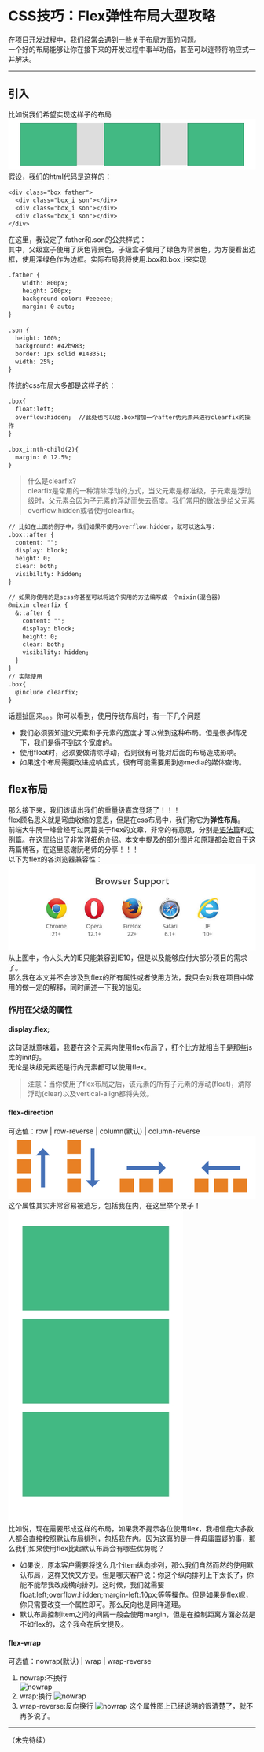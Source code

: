 # CSS技巧：Flex弹性布局大型攻略
在项目开发过程中，我们经常会遇到一些关于布局方面的问题。  
一个好的布局能够让你在接下来的开发过程中事半功倍，甚至可以连带将响应式一并解决。  
***
## 引入
比如说我们希望实现这样子的布局  
![布局1](../src/assets/images/Flex/layout1.jpg)
假设，我们的html代码是这样的：
```
<div class="box father">
  <div class="box_i son"></div>
  <div class="box_i son"></div>
  <div class="box_i son"></div>
</div>
```
在这里，我设定了.father和.son的公共样式：  
其中，父级盒子使用了灰色背景色，子级盒子使用了绿色为背景色，为方便看出边框，使用深绿色作为边框。实际布局我将使用.box和.box_i来实现
```
.father {
    width: 800px;
    height: 200px;
    background-color: #eeeeee;
    margin: 0 auto;
}

.son {
  height: 100%;
  background: #42b983;
  border: 1px solid #148351;
  width: 25%;
}
```
传统的css布局大多都是这样子的：
```
.box{
  float:left;
  overflow:hidden;  //此处也可以给.box增加一个after伪元素来进行clearfix的操作
}

.box_i:nth-child(2){
  margin: 0 12.5%;
}
```
> 什么是clearfix?  
clearfix是常用的一种清除浮动的方式，当父元素是标准级，子元素是浮动级时，父元素会因为子元素的浮动而失去高度。我们常用的做法是给父元素overflow:hidden或者使用clearfix。  
```
// 比如在上面的例子中，我们如果不使用overflow:hidden，就可以这么写:  
.box::after {
  content: "";
  display: block;
  height: 0;
  clear: both;
  visibility: hidden;
}
```
```
// 如果你使用的是scss你甚至可以将这个实用的方法编写成一个mixin(混合器)
@mixin clearfix {
  &::after {
    content: "";
    display: block;
    height: 0;
    clear: both;
    visibility: hidden;
  }
}
// 实际使用
.box{
  @include clearfix;
}
```
话题扯回来。。。你可以看到，使用传统布局时，有一下几个问题
* 我们必须要知道父元素和子元素的宽度才可以做到这种布局。但是很多情况下，我们是得不到这个宽度的。
* 使用float时，必须要做清除浮动，否则很有可能对后面的布局造成影响。
* 如果这个布局需要改进成响应式，很有可能需要用到@media的媒体查询。

## flex布局
那么接下来，我们该请出我们的重量级嘉宾登场了！！！  
flex顾名思义就是弯曲收缩的意思，但是在css布局中，我们称它为**弹性布局**。  
前端大牛阮一峰曾经写过两篇关于flex的文章，非常的有意思，分别是[语法篇](http://www.ruanyifeng.com/blog/2015/07/flex-grammar.html)和[实例篇](http://www.ruanyifeng.com/blog/2015/07/flex-examples.html)。在这里给出了非常详细的介绍。本文中提及的部分图片和原理都会取自于这两篇博客，在这里感谢阮老师的分享！！！  
以下为flex的各浏览器兼容性：  
![浏览器兼容性](../src/assets/images/Flex/support.jpg)  
从上图中，令人头大的IE只能兼容到IE10，但是以及能够应付大部分项目的需求了。  
那么我在本文并不会涉及到flex的所有属性或者使用方法，我只会对我在项目中常用的做一定的解释，同时阐述一下我的拙见。  
### 作用在父级的属性
#### display:flex;
这句话就意味着，我要在这个元素内使用flex布局了，打个比方就相当于是那些js库的init的。  
无论是块级元素还是行内元素都可以使用flex。  
> 注意：当你使用了flex布局之后，该元素的所有子元素的浮动(float)，清除浮动(clear)以及vertical-align都将失效。  
#### flex-direction  
可选值：row | row-reverse | column(默认) | column-reverse  
![图解](../src/assets/images/Flex/detail1.png)  
这个属性其实非常容易被遗忘，包括我在内，在这里举个栗子！
![纵向布局](../src/assets/images/Flex/layout2.jpg)  
比如说，现在需要形成这样的布局，如果我不提示各位使用flex，我相信绝大多数人都会直接按照默认布局排列，包括我在内。因为这真的是一件毋庸置疑的事，那么我们如果使用flex比起默认布局会有哪些优势呢？  
* 如果说，原本客户需要将这么几个item纵向排列，那么我们自然而然的使用默认布局，这样又快又方便。但是哪天客户说：你这个纵向排列上下太长了，你能不能帮我改成横向排列。这时候，我们就需要float:left;overflow:hidden;margin-left:10px;等等操作。但是如果是flex呢，你只需要改变一个属性即可。那么反向也是同样道理。
* 默认布局控制item之间的间隔一般会使用margin，但是在控制距离方面必然是不如flex的，这个我会在后文提及。  
#### flex-wrap
可选值：nowrap(默认) | wrap | wrap-reverse  
1. nowrap:不换行  
![nowrap](http://www.ruanyifeng.com/blogimg/asset/2015/bg2015071007.png) 
2. wrap:换行
![nowrap](http://www.ruanyifeng.com/blogimg/asset/2015/bg2015071008.jpg) 
3. wrap-reverse:反向换行
![nowrap](http://www.ruanyifeng.com/blogimg/asset/2015/bg2015071009.jpg) 
这个属性图上已经说明的很清楚了，就不再多说了。  
---
（未完待续）